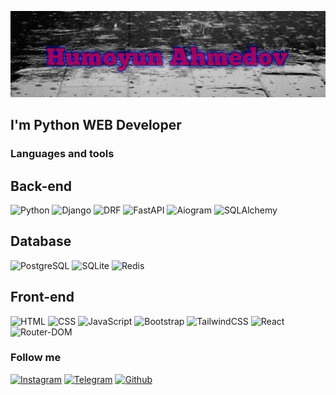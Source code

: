 ![Header](https://github.com/Humoyun209/humoyun209/blob/master/assets/github1.jpg)

## I'm Python WEB Developer

### Languages and tools


## Back-end
![Python](https://img.shields.io/badge/Python-3776AB?style=for-the-badge&logo=python&logoColor=white)
![Django](https://img.shields.io/badge/Django-092E20?style=for-the-badge&logo=django&logoColor=white)
![DRF](https://img.shields.io/badge/-DRF-090909?style=for-the-badge&logo=django)
![FastAPI](https://img.shields.io/badge/-FastAPI-dafbe1?style=for-the-badge&logo=fastapi&logoColor=white)
![Aiogram](https://img.shields.io/badge/-Aiogram-46a2f1?style=for-the-badge&logo=Aiogram)
![SQLAlchemy](https://img.shields.io/badge/-SQLAlchemy-fca121?style=for-the-badge&logo=SQLAlchemy)

## Database
![PostgreSQL](https://img.shields.io/badge/PostgreSQL-316192?style=for-the-badge&logo=postgresql&logoColor=white)
![SQLite](https://img.shields.io/badge/SQLite-07405E?style=for-the-badge&logo=sqlite&logoColor=white)
![Redis](https://img.shields.io/badge/redis-%23DD0031.svg?&style=for-the-badge&logo=redis&logoColor=white)

## Front-end
![HTML](https://img.shields.io/badge/HTML-239120?style=for-the-badge&logo=html5&logoColor=white)
![CSS](https://img.shields.io/badge/CSS-239120?&style=for-the-badge&logo=css3&logoColor=white)
![JavaScript](https://img.shields.io/badge/JavaScript-F7DF1E?style=for-the-badge&logo=javascript&logoColor=black)
![Bootstrap](https://img.shields.io/badge/Bootstrap-563D7C?style=for-the-badge&logo=bootstrap&logoColor=white)
![TailwindCSS](https://img.shields.io/badge/Tailwind_CSS-38B2AC?style=for-the-badge&logo=tailwind-css&logoColor=white)
![React](https://img.shields.io/badge/-React-090909?style=for-the-badge&logo=React)
![Router-DOM](https://img.shields.io/badge/React_Router-CA4245?style=for-the-badge&logo=react-router&logoColor=white)

### Follow me
[![Instagram](https://img.shields.io/badge/-Instagram-090909?style=for-the-badge&logo=instagram)](https://www.instagram.com/h.ahmedov209/)
[![Telegram](https://img.shields.io/badge/-Telegram-090909?style=for-the-badge&logo=telegram)](https://t.me/Humoyun209)
[![Github](https://img.shields.io/badge/-Github-090909?style=for-the-badge&logo=github)](https://github.com/Humoyun209)
